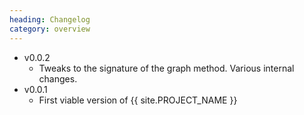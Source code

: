 ```yaml
--- 
heading: Changelog
category: overview
---
```


* v0.0.2
    - Tweaks to the signature of the graph method. Various internal changes.
* v0.0.1 
    - First viable version of {{ site.PROJECT_NAME }}